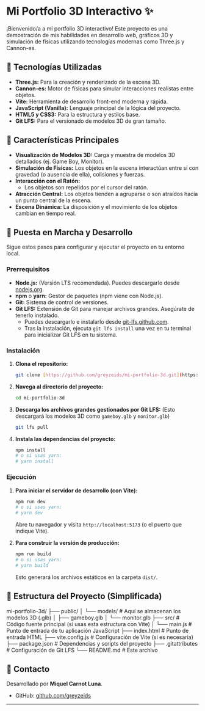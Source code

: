 # Mi Portfolio 3D Interactivo ✨

¡Bienvenido/a a mi portfolio 3D interactivo! Este proyecto es una demostración de mis habilidades en desarrollo web, gráficos 3D y simulación de físicas utilizando tecnologías modernas como Three.js y Cannon-es.

## 🚀 Tecnologías Utilizadas

-   **Three.js:** Para la creación y renderizado de la escena 3D.
-   **Cannon-es:** Motor de físicas para simular interacciones realistas entre objetos.
-   **Vite:** Herramienta de desarrollo front-end moderna y rápida.
-   **JavaScript (Vanilla):** Lenguaje principal de la lógica del proyecto.
-   **HTML5 y CSS3:** Para la estructura y estilos base.
-   **Git LFS:** Para el versionado de modelos 3D de gran tamaño.

## 🌟 Características Principales

-   **Visualización de Modelos 3D:** Carga y muestra de modelos 3D detallados (ej. Game Boy, Monitor).
-   **Simulación de Físicas:** Los objetos en la escena interactúan entre sí con gravedad (o ausencia de ella), colisiones y fuerzas.
-   **Interacción con el Ratón:**
    -   Los objetos son repelidos por el cursor del ratón.
-   **Atracción Central:** Los objetos tienden a agruparse o son atraídos hacia un punto central de la escena.
-   **Escena Dinámica:** La disposición y el movimiento de los objetos cambian en tiempo real.

## 🔧 Puesta en Marcha y Desarrollo

Sigue estos pasos para configurar y ejecutar el proyecto en tu entorno local.

### Prerrequisitos

-   **Node.js:** (Versión LTS recomendada). Puedes descargarlo desde [nodejs.org](https://nodejs.org/).
-   **npm** o **yarn:** Gestor de paquetes (npm viene con Node.js).
-   **Git:** Sistema de control de versiones.
-   **Git LFS:** Extensión de Git para manejar archivos grandes. Asegúrate de tenerlo instalado.
    -   Puedes descargarlo e instalarlo desde [git-lfs.github.com](https://git-lfs.github.com/).
    -   Tras la instalación, ejecuta `git lfs install` una vez en tu terminal para inicializar Git LFS en tu sistema.

### Instalación

1.  **Clona el repositorio:**

    ```bash
    git clone [https://github.com/greyzeids/mi-portfolio-3d.git](https://github.com/greyzeids/mi-portfolio-3d.git)
    ```

2.  **Navega al directorio del proyecto:**

    ```bash
    cd mi-portfolio-3d
    ```

3.  **Descarga los archivos grandes gestionados por Git LFS:**
    (Esto descargará los modelos 3D como `gameboy.glb` y `monitor.glb`)

    ```bash
    git lfs pull
    ```

4.  **Instala las dependencias del proyecto:**
    ```bash
    npm install
    # o si usas yarn:
    # yarn install
    ```

### Ejecución

1.  **Para iniciar el servidor de desarrollo (con Vite):**

    ```bash
    npm run dev
    # o si usas yarn:
    # yarn dev
    ```

    Abre tu navegador y visita `http://localhost:5173` (o el puerto que indique Vite).

2.  **Para construir la versión de producción:**
    ```bash
    npm run build
    # o si usas yarn:
    # yarn build
    ```
    Esto generará los archivos estáticos en la carpeta `dist/`.

## 📁 Estructura del Proyecto (Simplificada)

mi-portfolio-3d/
├── public/
│ └── models/ # Aquí se almacenan los modelos 3D (.glb)
│ ├── gameboy.glb
│ └── monitor.glb
├── src/ # Código fuente principal (si usas esta estructura con Vite)
│ └── main.js # Punto de entrada de tu aplicación JavaScript
├── index.html # Punto de entrada HTML
├── vite.config.js # Configuración de Vite (si es necesaria)
├── package.json # Dependencias y scripts del proyecto
├── .gitattributes # Configuración de Git LFS
└── README.md # Este archivo

## 👋 Contacto

Desarrollado por **Miquel Carnot Luna**.

-   GitHub: [github.com/greyzeids](https://github.com/greyzeids)

---
